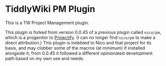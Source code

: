 # TiddlyWiki PM Plugin

This is a TW Project Management plugin.

This plugin is forked from version 0.0.45 of a previous plugin called `nico/pm`, which is a progenitor to [Projectify](https://github.com/NicolasPetton/Projectify). (I can no longer find `nico/pm` to make a direct attribution.) This plugin is indebted to Nico and that project for its basis, and may clobber some of the macros (at minimum) if installed alongside it; from 0.0.45 it followed a different opinionated development path based on my own use and needs.
